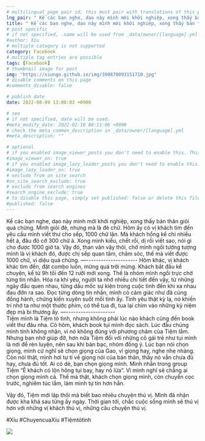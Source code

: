 ```yaml
---
# multilingual page pair id, this must pair with translations of this page. (This name must be unique)
lng_pair: " Kể các bạn nghe, dạo này mình mới khởi nghiệp, xong thấy bản thân giỏi quá chừng "
title: " Kể các bạn nghe, dạo này mình mới khởi nghiệp, xong thấy bản thân giỏi quá chừng "
# post specific
# if not specified, .name will be used from _data/owner/[language].yml
#author: Xíu
# multiple category is not supported
category: Facebook
# multiple tag entries are possible
tags: [Facebook]
# thumbnail image for post
img: "https://xiungo.github.io/img/390870093151710.jpg"
# disable comments on this page
#comments_disable: false

# publish date
date: 2022-08-09 13:00:03 +0900

# seo
# if not specified, date will be used.
#meta_modify_date: 2022-02-10 08:11:06 +0900
# check the meta_common_description in _data/owner/[language].yml
#meta_description: ""

# optional
# if you enabled image_viewer_posts you don't need to enable this. This is only if image_viewer_posts = false
#image_viewer_on: true
# if you enabled image_lazy_loader_posts you don't need to enable this. This is only if image_lazy_loader_posts = false
#image_lazy_loader_on: true
# exclude from on site search
#on_site_search_exclude: true
# exclude from search engines
#search_engine_exclude: true
# to disable this page, simply set published: false or delete this file
#published: false
---
```


<!-- outline-start -->

Kể các bạn nghe, dạo này mình mới khởi nghiệp, xong thấy bản thân giỏi quá chừng. Mình giỏi đẻ, nhưng mà là đẻ chữ. Hôm ấy có vị khách tìm đến yêu cầu mình viết thư cho sếp, 1000 chữ lận. Mà khách hổng kể chi nhiều hết á, đâu đó cỡ 300 chữ à. Xong mình kiểu, chết rồi, dị rồi viết sao, nói gì cho được 1000 giờ ta. Vậy đó, than vãn vậy thôi, chớ mình ngồi tưởng tượng mình là vị khách đó, được chị sếp quan tâm, chăm sóc, thế mà viết được 1000 chữ, vi diệu quá chừng.
—-\-\-\-\-\-\-\-\-\-\-\-\-\-\-\-\-\-\-\-\-
Hôm khác, vị khách khác tìm đến, đặt combo luôn, mừng quá trời mừng. Khách bắt đầu kể chuyện, kể từ 9h tối đến 12 rưỡi mới xong. Thế là nhóm mình ngồi trực chờ từng tin nhắn. Hóa ra khi yêu, người ta nhớ nhiều chi tiết đến vậy, từ những ngày đầu quen nhau, từng dấu mốc sự kiện trong cuộc tình đến khi xa nhau đau đớn ra sao. Đọc từng dòng tin nhắn, mình có cảm giác như đã cùng đồng hành, chứng kiến xuyên suốt mối tình ấy. Tình yêu thật kỳ lạ, nó khiến trí nhớ ta như một thước phim, có thể tua đi, tua lại chìm vào những kỷ niệm đẹp mà bi thương ấy.
—-\-\-\-\-\-\-\-\-\-\-\-\-\-\-\-\-\-\-\-\
Tiệm mình là Tiệm tỏ tình, nhưng không phải lúc nào khách cũng đến book viết thư đâu nha. Có hôm, khách book tụi mình đọc sách. Lúc đầu chúng mình tính không nhận, vì nó không đúng với phương châm của Tiệm lắm. Nhưng bạn nhờ giúp đỡ, hơn nữa Tiệm đối với những cô gái trẻ như tụi mình là nơi để rèn luyện, nên sau khi bàn bạc, nhóm đồng ý. Lúc bạn nói chọn giọng, mình cứ nghĩ sẽ chọn giọng của Gao, vì giọng hay, nghe nhẹ nhàng. Còn nói thật, mình hơi tự ti về giọng nói của bản thân, thấy nó vẫn chưa đủ hay, chưa đủ tốt. Ai có dè, bạn chọn giọng mình. Mình nhắn trong group Tiệm “Ê khách có lộn hông tụi bay, hay nó lừa”. Vì mình nghĩ sẽ chẳng ai chọn giọng mình cả. Thế mà thật, khách chọn giọng mình, còn chuyển cọc trước, nghiêm túc lắm, làm mình tự tin hơn hẳn.

Vậy đó, Tiệm mới lập thôi mà biết bao nhiêu chuyện thú vị. Mình đã nhận được kha khá sau từng ấy ngày. Thời gian tới, chắc cuộc sống mình sẽ thú vị hơn với những vị khách thú vị, những câu chuyện thú vị.

#Xíu
#ChuyencuaXiu
#Tiệmtỏtình

<!-- outline-end -->

<img src= "https://xiungo.github.io/img/390870093151710.jpg">